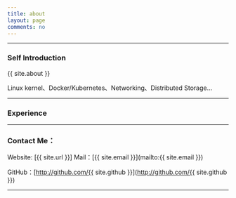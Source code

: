 ```yaml
---
title: about
layout: page
comments: no
---
```


---
### Self Introduction

{{ site.about }}

Linux kernel、Docker/Kubernetes、Networking、Distributed Storage...

---
### Experience



----

### Contact Me：

Website: [{{ site.url }}]
Mail：[{{ site.email }}](mailto:{{ site.email }})

GitHub：[http://github.com/{{ site.github }}](http://github.com/{{ site.github }})

----
